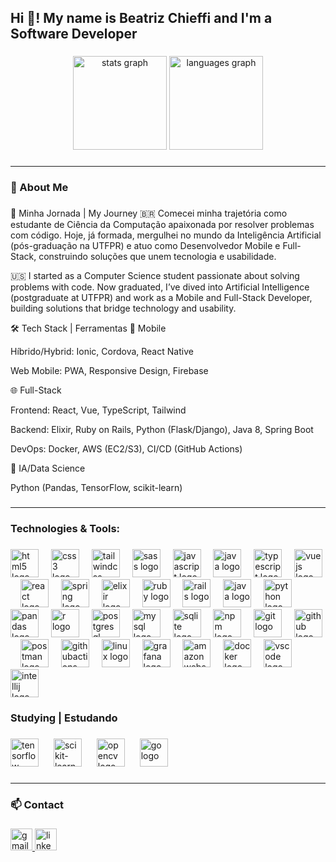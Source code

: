 <h2 align="left">Hi 👋! My name is Beatriz Chieffi and I'm a Software Developer</h2>

###

<div align="center">
  <img src="https://github-readme-stats.vercel.app/api?username=beatrizdaddea&hide_title=false&hide_rank=false&show_icons=true&include_all_commits=true&count_private=true&disable_animations=false&theme=dracula&locale=en&hide_border=false" height="150" alt="stats graph"  />
  <img src="https://github-readme-stats.vercel.app/api/top-langs?username=beatrizdaddea&locale=en&hide_title=false&layout=compact&card_width=320&langs_count=8&theme=dracula&hide_border=false" height="150" alt="languages graph"  />
</div>

###

---

<h3 align="left">🚀 About Me</h3>

###

🚀 Minha Jornada | My Journey
🇧🇷
Comecei minha trajetória como estudante de Ciência da Computação apaixonada por resolver problemas com código. Hoje, já formada, mergulhei no mundo da Inteligência Artificial (pós-graduação na UTFPR) e atuo como Desenvolvedor Mobile e Full-Stack, construindo soluções que unem tecnologia e usabilidade.

🇺🇸
I started as a Computer Science student passionate about solving problems with code. Now graduated, I’ve dived into Artificial Intelligence (postgraduate at UTFPR) and work as a Mobile and Full-Stack Developer, building solutions that bridge technology and usability.

🛠️ Tech Stack | Ferramentas
📱 Mobile

Híbrido/Hybrid: Ionic, Cordova, React Native

Web Mobile: PWA, Responsive Design, Firebase

🌐 Full-Stack

Frontend: React, Vue, TypeScript, Tailwind

Backend: Elixir, Ruby on Rails, Python (Flask/Django), Java 8, Spring Boot

DevOps: Docker, AWS (EC2/S3), CI/CD (GitHub Actions)

🤖 IA/Data Science

Python (Pandas, TensorFlow, scikit-learn)

###

---

<h3 align="left">Technologies & Tools:</h3>

###
<div align="left">
  <!-- Frontend -->
  <img src="https://skillicons.dev/icons?i=html" height="45" alt="html5 logo"  />
  <img width="12" />
  <img src="https://skillicons.dev/icons?i=css" height="45" alt="css3 logo"  />
  <img width="12" />
  <img src="https://skillicons.dev/icons?i=tailwind" height="45" alt="tailwindcss logo"  />
  <img width="12" />
  <img src="https://skillicons.dev/icons?i=sass" height="45" alt="sass logo"  />
  <img width="12" />
  <img src="https://cdn.jsdelivr.net/gh/devicons/devicon/icons/javascript/javascript-original.svg" height="45" alt="javascript logo"  />
  <img width="12" />
  <img src="https://cdn.jsdelivr.net/gh/devicons/devicon/icons/java/java-original.svg" height="45" alt="java logo"  />
  <img width="12" />

  <img src="https://cdn.jsdelivr.net/gh/devicons/devicon/icons/typescript/typescript-original.svg" height="45" alt="typescript logo"  />
  <img width="12" />
  <img src="https://cdn.jsdelivr.net/gh/devicons/devicon/icons/vuejs/vuejs-original.svg" height="45" alt="vuejs logo"  />
  <img width="12" />
  <img src="https://skillicons.dev/icons?i=react" height="45" alt="react logo"  />
  
  <!-- Backend -->
  <img width="12" />
  <img src="https://skillicons.dev/icons?i=spring" height="45" alt="spring logo"  />
  <img width="12" />
  <img src="https://cdn.jsdelivr.net/gh/devicons/devicon/icons/elixir/elixir-original.svg" height="45" alt="elixir logo"  />
  <img width="12" />
  <img src="https://skillicons.dev/icons?i=ruby" height="45" alt="ruby logo"  />
  <img width="12" />
  <img src="https://skillicons.dev/icons?i=rails" height="45" alt="rails logo"  />
  <img width="12" />
  <img src="https://skillicons.dev/icons?i=java" height="45" alt="java logo"  />
  
  <!-- Data Science/AI -->
  <img width="12" />
  <img src="https://skillicons.dev/icons?i=py" height="45" alt="python logo"  />
  <img width="12" />
  <img src="https://cdn.jsdelivr.net/gh/devicons/devicon/icons/pandas/pandas-original.svg" height="45" alt="pandas logo"  />
  <img width="12" />
  <img src="https://cdn.jsdelivr.net/gh/devicons/devicon/icons/r/r-original.svg" height="45" alt="r logo"  />
  
  <!-- Databases -->
  <img width="12" />
  <img src="https://skillicons.dev/icons?i=postgres" height="45" alt="postgresql logo"  />
  <img width="12" />
  <img src="https://skillicons.dev/icons?i=mysql" height="45" alt="mysql logo"  />
  <img width="12" />
  <img src="https://skillicons.dev/icons?i=sqlite" height="45" alt="sqlite logo"  />
  
  <!-- DevOps/Tools -->
  <img width="12" />
  <img src="https://cdn.simpleicons.org/npm/CB3837" height="45" alt="npm logo"  />
  <img width="12" />
  <img src="https://skillicons.dev/icons?i=git" height="45" alt="git logo"  />
  <img width="12" />
  <img src="https://skillicons.dev/icons?i=github" height="45" alt="github logo"  />
  <img width="12" />
  <img src="https://skillicons.dev/icons?i=postman" height="45" alt="postman logo"  />
  <img width="12" />
  <img src="https://skillicons.dev/icons?i=githubactions" height="45" alt="githubactions logo"  />
  <img width="12" />
  <img src="https://skillicons.dev/icons?i=linux" height="45" alt="linux logo"  />
  <img width="12" />
  <img src="https://skillicons.dev/icons?i=grafana" height="45" alt="grafana logo"  />
  <img width="12" />
  <img src="https://skillicons.dev/icons?i=aws" height="45" alt="amazonwebservices logo"  />
  <img width="12" />
  <img src="https://skillicons.dev/icons?i=docker" height="45" alt="docker logo"  />
  <img width="12" />
  <img src="https://cdn.jsdelivr.net/gh/devicons/devicon/icons/vscode/vscode-original.svg" height="45" alt="vscode logo"  />
  <img width="12" />
  <img src="https://cdn.jsdelivr.net/gh/devicons/devicon/icons/intellij/intellij-original.svg" height="45" alt="intellij logo"  />
</div>

###

<h3 align="left">Studying | Estudando</h3>

###

<div align="left">
  <!-- AI/Data Science -->
  <img src="https://cdn.jsdelivr.net/gh/devicons/devicon/icons/tensorflow/tensorflow-original.svg" height="45" alt="tensorflow logo" />
  <img width="16" />
  <img src="https://upload.wikimedia.org/wikipedia/commons/0/05/Scikit_learn_logo_small.svg" height="45" alt="scikit-learn logo" />
  <img width="16" />
  
  <!-- Backend/DevOps -->
  <img src="https://cdn.jsdelivr.net/gh/devicons/devicon/icons/opencv/opencv-original.svg" height="45" alt="opencv logo"  />
  <img width="16" />
  <img src="https://skillicons.dev/icons?i=go" height="45" alt="go logo"  />
</div>

###

---

<h3 align="left">📫 Contact</h3>

###

<div align="left">
  <a href="beatrizchith@gmail.com" target="_blank">
    <img src="https://img.shields.io/static/v1?message=Gmail&logo=gmail&label=&color=D14836&logoColor=white&labelColor=&style=for-the-badge" height="35" alt="gmail logo"  />
  </a>
  <a href="https://www.linkedin.com/in/beatriz-daddea/" target="_blank">
    <img src="https://img.shields.io/static/v1?message=LinkedIn&logo=linkedin&label=&color=0077B5&logoColor=white&labelColor=&style=for-the-badge" height="35" alt="linkedin logo"  />
  </a>
</div>

###
